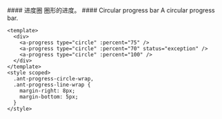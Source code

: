 <cn>
#### 进度圈
圈形的进度。
</cn>

<us>
#### Circular progress bar
A circular progress bar.
</us>

```tpl
<template>
  <div>
    <a-progress type="circle" :percent="75" />
    <a-progress type="circle" :percent="70" status="exception" />
    <a-progress type="circle" :percent="100" />
  </div>
</template>
<style scoped>
  .ant-progress-circle-wrap,
  .ant-progress-line-wrap {
    margin-right: 8px;
    margin-bottom: 5px;
  }
</style>
```
